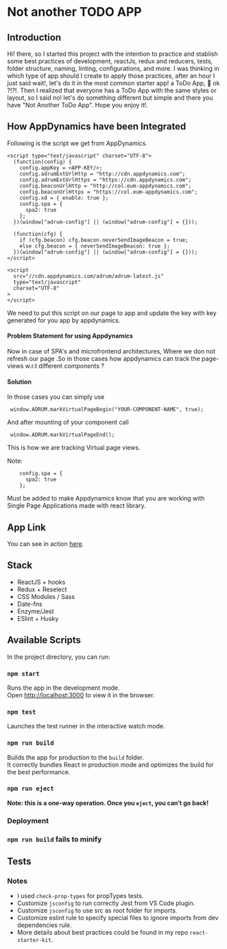 # Not another TODO APP

## Introduction

Hi! there, so I started this project with the intention to practice and stablish some best practices of development, reactJs, redux and reducers, tests, folder structure, naming, linting, configurations, and more.
I was thinking in which type of app should I create to apply those practices, after an hour I just said wait!, let's do it in the most common starter app! a ToDo App, 🤔 ok ?!?!. Then I realized that everyone has a ToDo App with the same styles or layout, so I said no! let's do something different but simple and there you have "Not Another ToDo App". Hope you enjoy it!.

## How AppDynamics have been Integrated

Following is the script we get from AppDynamics.

    <script type="text/javascript" charset="UTF-8">
      (function(config) {
        config.appKey = <APP-KEY/>;
        config.adrumExtUrlHttp = "http://cdn.appdynamics.com";
        config.adrumExtUrlHttps = "https://cdn.appdynamics.com";
        config.beaconUrlHttp = "http://col.eum-appdynamics.com";
        config.beaconUrlHttps = "https://col.eum-appdynamics.com";
        config.xd = { enable: true };
        config.spa = {
          spa2: true
        };
      })(window["adrum-config"] || (window["adrum-config"] = {}));

      (function(cfg) {
        if (cfg.beacon) cfg.beacon.neverSendImageBeacon = true;
        else cfg.beacon = { neverSendImageBeacon: true };
      })(window["adrum-config"] || (window["adrum-config"] = {}));
    </script>

    <script
      src="//cdn.appdynamics.com/adrum/adrum-latest.js"
      type="text/javascript"
      charset="UTF-8"
    >
    </script>

We need to put this script on our page to app and update the key with key generated for you app by appdynamics.

#### Problem Statement for using Appdynamics

Now in case of SPA's and microfrontend architectures, Where we don not refresh our page .So in those cases how appdynamics can track the page-views w.r.t different components ?

#### Solution

In those cases you can simply use

     window.ADRUM.markVirtualPageBegin("YOUR-COMPONENT-NAME", true);

And after mounting of your component call

     window.ADRUM.markVirtualPageEnd();

This is how we are tracking Virtual page views.

Note:

        config.spa = {
          spa2: true
        };

Must be added to make Appdynamics know that you are working with Single Page Applications made with react library.

## App Link

You can see in action [here](https://luiggi370z.github.io/react-todo/).

## Stack

- ReactJS + hooks
- Redux + Reselect
- CSS Modules / Sass
- Date-fns
- Enzyme/Jest
- ESlint + Husky

## Available Scripts

In the project directory, you can run:

### `npm start`

Runs the app in the development mode.<br>
Open [http://localhost:3000](http://localhost:3000) to view it in the browser.

### `npm test`

Launches the test runner in the interactive watch mode.<br>

### `npm run build`

Builds the app for production to the `build` folder.<br>
It correctly bundles React in production mode and optimizes the build for the best performance.

### `npm run eject`

**Note: this is a one-way operation. Once you `eject`, you can’t go back!**

### Deployment

### `npm run build` fails to minify

## Tests

### Notes

- I used `check-prop-types` for propTypes tests.
- Customize `jsconfig` to run correctly Jest from VS Code plugin.
- Customize `jsconfig` to use src as root folder for imports.
- Customize eslint rule to specify special files to ignore imports from dev dependencies rule.
- More details about best practices could be found in my repo `react-starter-kit`.
